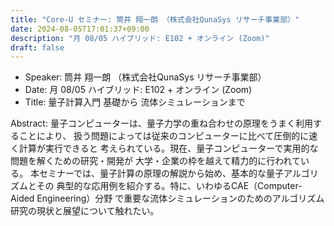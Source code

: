 ```yaml
---
title: "Core-U セミナー: 筒井 翔一朗 （株式会社QunaSys リサーチ事業部）"
date: 2024-08-05T17:01:37+09:00
description: "月 08/05 ハイブリッド: E102 + オンライン (Zoom)"
draft: false
---
```


- Speaker:
筒井 翔一朗 （株式会社QunaSys リサーチ事業部）
- Date:
月 08/05 ハイブリッド: E102 + オンライン (Zoom)
- Title:
量子計算入門 基礎から 流体シミュレーションまで

<!--more-->
Abstract:
 量子コンピューターは、量子力学の重ね合わせの原理をうまく利用することにより、
扱う問題によっては従来のコンピューターに比べて圧倒的に速く計算が実行できると
考えられている。現在、量子コンピューターで実用的な問題を解くための研究・開発が
大学・企業の枠を越えて精力的に行われている。
 本セミナーでは、量子計算の原理の解説から始め、基本的な量子アルゴリズムとその
典型的な応用例を紹介する。特に、いわゆるCAE（Computer-Aided Engineering）分野
で重要な流体シミュレーションのためのアルゴリズム研究の現状と展望について触れたい。